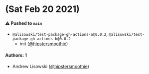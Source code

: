# (Sat Feb 20 2021)

#### ⚠️ Pushed to `main`

- `@alisowski/test-package-gh-actions-a@0.0.2`, `@alisowski/test-package-gh-actions-b@0.0.2`
  - init ([@hipstersmoothie](https://github.com/hipstersmoothie))

#### Authors: 1

- Andrew Lisowski ([@hipstersmoothie](https://github.com/hipstersmoothie))
